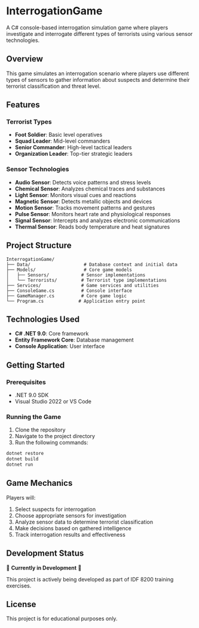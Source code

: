 # InterrogationGame

A C# console-based interrogation simulation game where players investigate and interrogate different types of terrorists using various sensor technologies.

## Overview

This game simulates an interrogation scenario where players use different types of sensors to gather information about suspects and determine their terrorist classification and threat level.

## Features

### Terrorist Types
- **Foot Soldier**: Basic level operatives
- **Squad Leader**: Mid-level commanders
- **Senior Commander**: High-level tactical leaders
- **Organization Leader**: Top-tier strategic leaders

### Sensor Technologies
- **Audio Sensor**: Detects voice patterns and stress levels
- **Chemical Sensor**: Analyzes chemical traces and substances
- **Light Sensor**: Monitors visual cues and reactions
- **Magnetic Sensor**: Detects metallic objects and devices
- **Motion Sensor**: Tracks movement patterns and gestures
- **Pulse Sensor**: Monitors heart rate and physiological responses
- **Signal Sensor**: Intercepts and analyzes electronic communications
- **Thermal Sensor**: Reads body temperature and heat signatures

## Project Structure

```
InterrogationGame/
├── Data/                    # Database context and initial data
├── Models/                  # Core game models
│   ├── Sensors/            # Sensor implementations
│   └── Terrorists/         # Terrorist type implementations
├── Services/               # Game services and utilities
├── ConsoleGame.cs          # Console interface
├── GameManager.cs          # Core game logic
└── Program.cs             # Application entry point
```

## Technologies Used

- **C# .NET 9.0**: Core framework
- **Entity Framework Core**: Database management
- **Console Application**: User interface

## Getting Started

### Prerequisites
- .NET 9.0 SDK
- Visual Studio 2022 or VS Code

### Running the Game
1. Clone the repository
2. Navigate to the project directory
3. Run the following commands:

```bash
dotnet restore
dotnet build
dotnet run
```

## Game Mechanics

Players will:
1. Select suspects for interrogation
2. Choose appropriate sensors for investigation
3. Analyze sensor data to determine terrorist classification
4. Make decisions based on gathered intelligence
5. Track interrogation results and effectiveness

## Development Status

🚧 **Currently in Development** 🚧

This project is actively being developed as part of IDF 8200 training exercises.

## License

This project is for educational purposes only.
